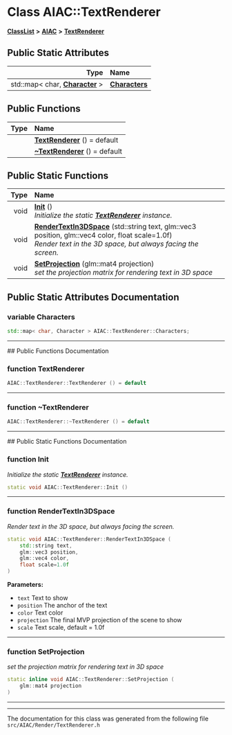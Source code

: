 

# Class AIAC::TextRenderer



[**ClassList**](annotated.md) **>** [**AIAC**](namespaceAIAC.md) **>** [**TextRenderer**](classAIAC_1_1TextRenderer.md)




























## Public Static Attributes

| Type | Name |
| ---: | :--- |
|  std::map&lt; char, [**Character**](structAIAC_1_1Character.md) &gt; | [**Characters**](#variable-characters)  <br> |














## Public Functions

| Type | Name |
| ---: | :--- |
|   | [**TextRenderer**](#function-textrenderer) () = default<br> |
|   | [**~TextRenderer**](#function-textrenderer) () = default<br> |


## Public Static Functions

| Type | Name |
| ---: | :--- |
|  void | [**Init**](#function-init) () <br>_Initialize the static_ [_**TextRenderer**_](classAIAC_1_1TextRenderer.md) _instance._ |
|  void | [**RenderTextIn3DSpace**](#function-rendertextin3dspace) (std::string text, glm::vec3 position, glm::vec4 color, float scale=1.0f) <br>_Render text in the 3D space, but always facing the screen._  |
|  void | [**SetProjection**](#function-setprojection) (glm::mat4 projection) <br>_set the projection matrix for rendering text in 3D space_  |


























## Public Static Attributes Documentation




### variable Characters 

```C++
std::map< char, Character > AIAC::TextRenderer::Characters;
```




<hr>
## Public Functions Documentation




### function TextRenderer 

```C++
AIAC::TextRenderer::TextRenderer () = default
```




<hr>



### function ~TextRenderer 

```C++
AIAC::TextRenderer::~TextRenderer () = default
```




<hr>
## Public Static Functions Documentation




### function Init 

_Initialize the static_ [_**TextRenderer**_](classAIAC_1_1TextRenderer.md) _instance._
```C++
static void AIAC::TextRenderer::Init () 
```




<hr>



### function RenderTextIn3DSpace 

_Render text in the 3D space, but always facing the screen._ 
```C++
static void AIAC::TextRenderer::RenderTextIn3DSpace (
    std::string text,
    glm::vec3 position,
    glm::vec4 color,
    float scale=1.0f
) 
```





**Parameters:**


* `text` Text to show 
* `position` The anchor of the text 
* `color` Text color 
* `projection` The final MVP projection of the scene to show 
* `scale` Text scale, default = 1.0f 




        

<hr>



### function SetProjection 

_set the projection matrix for rendering text in 3D space_ 
```C++
static inline void AIAC::TextRenderer::SetProjection (
    glm::mat4 projection
) 
```




<hr>

------------------------------
The documentation for this class was generated from the following file `src/AIAC/Render/TextRenderer.h`


